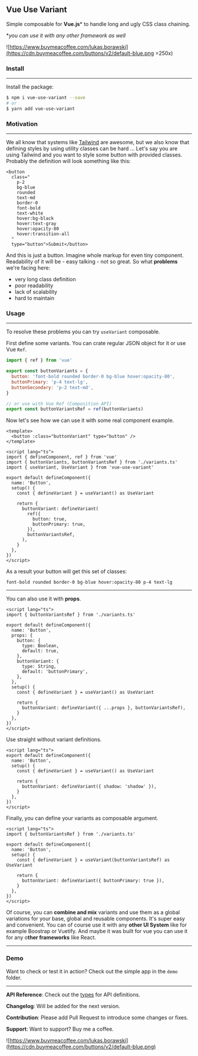 ## Vue Use Variant

Simple composable for **Vue.js*** to handle long and ugly CSS class chaining.

**you can use it with any other framework as well*

![https://www.buymeacoffee.com/lukas.borawski](https://cdn.buymeacoffee.com/buttons/v2/default-blue.png  =250x)

### Install

---

Install the package:

```bash
$ npm i vue-use-variant --save
# or
$ yarn add vue-use-variant
```

### Motivation

---

We all know that systems like [Tailwind](https://tailwindcss.com) are awesome, but we also know that defining styles by using utility classes can be hard ... Let's say you are using Tailwind and you want to style some button with provided classes. Probably the definition will look something like this:

```vue
<button
  class="
    p-2 
    bg-blue 
    rounded
    text-md 
    border-0
    font-bold 
    text-white 
    hover:bg-black 
    hover:text-gray
    hover:opacity-80
    hover:transition-all 
  "
  type="button">Submit</button>
```

And this is just a button. Imagine whole markup for even tiny component. 
Readability of it will be - easy talking - not so great. So what **problems** we're facing here:

- very long class definition
- poor readability
- lack of scalability
- hard to maintain

### Usage

---

To resolve these problems you can try `useVariant` composable.

First define some variants. You can crate regular JSON object for it or use Vue `Ref`.

```javascript
import { ref } from 'vue'

export const buttonVariants = {
  button: 'font-bold rounded border-0 bg-blue hover:opacity-80',
  buttonPrimary: 'p-4 text-lg',
  buttonSecondary: 'p-2 text-md',
}

// or use with Vue Ref (Composition API)
export const buttonVariantsRef = ref(buttonVariants)
```

Now let's see how we can use it with some real component example.

```vue
<template>
  <button :class="buttonVariant" type="button" />
</template>

<script lang="ts">
import { defineComponent, ref } from 'vue'
import { buttonVariants, buttonVariantsRef } from './variants.ts'
import { useVariant, UseVariant } from 'vue-use-variant'

export default defineComponent({
  name: 'Button',
  setup() {
    const { defineVariant } = useVariant() as UseVariant

    return {
      buttonVariant: defineVariant(
        ref({
          button: true,
          buttonPrimary: true,
        }),
        buttonVariantsRef,
      ),
    }
  },
})
</script>
```

As a result your button will get this set of classes:

```vue
font-bold rounded border-0 bg-blue hover:opacity-80 p-4 text-lg
```

---

You can also use it with **props**.

```vue
<script lang="ts">
import { buttonVariantsRef } from './variants.ts'

export default defineComponent({
  name: 'Button',
  props: {
    button: {
      type: Boolean,
      default: true,
    },
    buttonVariant: {
      type: String,
      default: 'buttonPrimary',
    },
  },
  setup() {
    const { defineVariant } = useVariant() as UseVariant

    return {
      buttonVariant: defineVariant({ ...props }, buttonVariantsRef),
    }
  },
})
</script>
```

Use straight without variant definitions.

```vue
<script lang="ts">
export default defineComponent({
  name: 'Button',
  setup() {
    const { defineVariant } = useVariant() as UseVariant

    return {
      buttonVariant: defineVariant({ shadow: 'shadow' }),
    }
  },
})
</script>
```

Finally, you can define your variants as composable argument.

```vue
<script lang="ts">
import { buttonVariantsRef } from './variants.ts'

export default defineComponent({
  name: 'Button',
  setup() {
    const { defineVariant } = useVariant(buttonVariantsRef) as UseVariant

    return {
      buttonVariant: defineVariant({ buttonPrimary: true }),
    }
  },
})
</script>
```

Of course, you can **combine and mix** variants and use them as a global variations for 
your base, global and reusable components. It's super easy and convenient. You can
of course use it with any **other UI System** like for example Boostrap or Vuetify.
And maybe it was built for vue you can use it for any o**ther frameworks** like React.

--- 

### Demo

Want to check or test it in action? Check out the simple app in the `demo` folder.

---

**API Reference**: Check out the [types](src/types.d.ts) for API definitions.

**Changelog**: Will be added for the next version.

**Contribution**: Please add Pull Request to introduce some changes or fixes.

**Support**: Want to support? Buy me a coffee.

![https://www.buymeacoffee.com/lukas.borawski](https://cdn.buymeacoffee.com/buttons/v2/default-blue.png)

